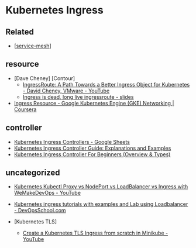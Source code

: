 # Kubernetes Ingress

## Related
- [[service-mesh]]
## resource
- [Dave Cheney] [Contour]
    - [IngressRoute: A Path Towards a Better Ingress Object for Kubernetes - David Cheney, VMware - YouTube](https://www.youtube.com/watch?v=PvqmL5MygaM)
    - [Ingress is dead, long live ingressroute - slides](https://dave.cheney.net/paste/ingress-is-dead-long-live-ingressroute.pdf)
- [Ingress Resource - Google Kubernetes Engine (GKE) Networking | Coursera](https://www.coursera.org/lecture/deploying-workloads-google-kubernetes-engine-gke/ingress-resource-MwWSm)

## controller
- [Kubernetes Ingress Controllers - Google Sheets](https://docs.google.com/spreadsheets/d/191WWNpjJ2za6-nbG4ZoUMXMpUK8KlCIosvQB0f-oq3k/edit#gid=907731238)
- [Kubernetes Ingress Controller Guide: Explanations and Examples](https://platform9.com/blog/ultimate-guide-to-kubernetes-ingress-controllers/)
- [Kubernetes Ingress Controller For Beginners (Overview & Types)](https://k21academy.com/docker-kubernetes/kubernetes-ingress-controllers/)

## uncategorized
- [Kubernetes Kubectl Proxy vs NodePort vs LoadBalancer vs Ingress with WeMakeDevOps - YouTube](https://www.youtube.com/watch?v=SdhCbs7g6ZY)

- [Kubernetes ingress tutorials with examples and Lab using Loadbalancer - DevOpsSchool.com](https://www.devopsschool.com/blog/kubernetes-ingress-tutorials-with-examples-and-lab-using-loadbalancer/)

- [Kubernetes TLS]
  - [Create a Kubernetes TLS Ingress from scratch in Minikube - YouTube](https://www.youtube.com/watch?v=7K0gAYmWWho)

[//begin]: # "Autogenerated link references for markdown compatibility"
[service-mesh]: service-mesh.md "service mesh"
[//end]: # "Autogenerated link references"